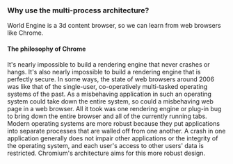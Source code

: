 ### Why use the multi-process architecture?

World Engine is a 3d content browser, so we can learn from web browsers like Chrome.

#### The philosophy of Chrome
It's nearly impossible to build a rendering engine that never crashes or hangs.
It's also nearly impossible to build a rendering engine that is perfectly secure.
In some ways, the state of web browsers around 2006 was like that of the single-user, co-operatively multi-tasked operating systems of the past. 
As a misbehaving application in such an operating system could take down the entire system, so could a misbehaving web page in a web browser. 
All it took was one rendering engine or plug-in bug to bring down the entire browser and all of the currently running tabs.
Modern operating systems are more robust because they put applications into separate processes that are walled off from one another.
A crash in one application generally does not impair other applications or the integrity of the operating system, and each user's access to other users' data is restricted. 
Chromium's architecture aims for this more robust design.

